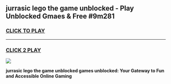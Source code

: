 
## jurrasic lego the game unblocked - Play Unblocked Gmaes & Free #9m281
<h3>
<a href="https://premium.freeplayer.one?title=jurrasic_lego_the_game_unblocked&ref=03M">CLICK TO PLAY</a></h3>
<hr>

<h3>
<a href="https://premium.freeplayer.one?title=jurrasic_lego_the_game_unblocked&ref=03M">CLICK 2 PLAY</a>
  
</h3>

<a href="https://premium.freeplayer.one?title=jurrasic_lego_the_game_unblocked&ref=03M"><img src="https://clearcache.store/games.png"></a>


**jurrasic lego the game unblocked games unblocked: Your Gateway to Fun and Accessible Online Gaming**
